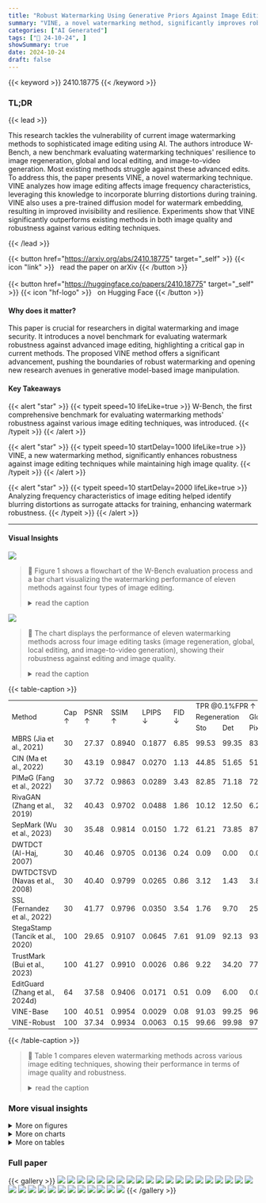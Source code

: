```yaml
---
title: "Robust Watermarking Using Generative Priors Against Image Editing: From Benchmarking to Advances"
summary: "VINE, a novel watermarking method, significantly improves robustness against advanced image editing using generative priors, outperforming existing methods in both image quality and robustness, as val..."
categories: ["AI Generated"]
tags: ["🔖 24-10-24", ]
showSummary: true
date: 2024-10-24
draft: false
---
```


{{< keyword >}} 2410.18775 {{< /keyword >}}

### TL;DR


{{< lead >}}

This research tackles the vulnerability of current image watermarking methods to sophisticated image editing using AI.  The authors introduce W-Bench, a new benchmark evaluating watermarking techniques' resilience to image regeneration, global and local editing, and image-to-video generation.  Most existing methods struggle against these advanced edits.  To address this, the paper presents VINE, a novel watermarking technique. VINE analyzes how image editing affects image frequency characteristics, leveraging this knowledge to incorporate blurring distortions during training. VINE also uses a pre-trained diffusion model for watermark embedding, resulting in improved invisibility and resilience. Experiments show that VINE significantly outperforms existing methods in both image quality and robustness against various editing techniques.

{{< /lead >}}


{{< button href="https://arxiv.org/abs/2410.18775" target="_self" >}}
{{< icon "link" >}} &nbsp; read the paper on arXiv
{{< /button >}}
<br><br>
{{< button href="https://huggingface.co/papers/2410.18775" target="_self" >}}
{{< icon "hf-logo" >}} &nbsp; on Hugging Face
{{< /button >}}

#### Why does it matter?
This paper is crucial for researchers in digital watermarking and image security. It introduces a novel benchmark for evaluating watermark robustness against advanced image editing, highlighting a critical gap in current methods. The proposed VINE method offers a significant advancement, pushing the boundaries of robust watermarking and opening new research avenues in generative model-based image manipulation.
#### Key Takeaways

{{< alert "star" >}}
{{< typeit speed=10 lifeLike=true >}} W-Bench, the first comprehensive benchmark for evaluating watermarking methods' robustness against various image editing techniques, was introduced. {{< /typeit >}}
{{< /alert >}}

{{< alert "star" >}}
{{< typeit speed=10 startDelay=1000 lifeLike=true >}} VINE, a new watermarking method, significantly enhances robustness against image editing techniques while maintaining high image quality. {{< /typeit >}}
{{< /alert >}}

{{< alert "star" >}}
{{< typeit speed=10 startDelay=2000 lifeLike=true >}} Analyzing frequency characteristics of image editing helped identify blurring distortions as surrogate attacks for training, enhancing watermark robustness. {{< /typeit >}}
{{< /alert >}}

------
#### Visual Insights



![](https://ai-paper-reviewer.com/2410.18775/figures_2_0.png)

> 🔼 Figure 1 shows a flowchart of the W-Bench evaluation process and a bar chart visualizing the watermarking performance of eleven methods against four types of image editing.
> <details>
> <summary>read the caption</summary>
> Figure 1: (a) Flowchart of the W-Bench evaluation process. (b) Watermarking performance. Each method is illustrated with a diamond and four bars. The area of the diamond represents the method’s encoding capacity. The y-coordinate of the diamond’s center indicates normalized image quality, calculated by averaging the normalized PSNR, SSIM, LPIPS, and FID between watermarked and input images. The x-coordinate represents robustness, measured by the True Positive Rate at a 0.1% False Positive Rate (TPR@0.1%FPR) averaged across four types of image editing methods, encompassing a total of seven distinct models and algorithms. The four bars are oriented to signify different editing tasks: image regeneration (left), global editing (top), local editing (right), and image-to-video generation (bottom). The length of each bar reflects the method’s normalized TPR@0.1%FPR after each type of image editing-the longer the bar, the better the performance.
> </details>





![](https://ai-paper-reviewer.com/2410.18775/charts_2_0.png)

> 🔼 The chart displays the performance of eleven watermarking methods across four image editing tasks (image regeneration, global, local editing, and image-to-video generation), showing their robustness against editing and image quality.
> <details>
> <summary>read the caption</summary>
> Figure 1: (a) Flowchart of the W-Bench evaluation process. (b) Watermarking performance. Each method is illustrated with a diamond and four bars. The area of the diamond represents the method's encoding capacity. The y-coordinate of the diamond's center indicates normalized image quality, calculated by averaging the normalized PSNR, SSIM, LPIPS, and FID between watermarked and input images. The x-coordinate represents robustness, measured by the True Positive Rate at a 0.1% False Positive Rate (TPR@0.1%FPR) averaged across four types of image editing methods, encompassing a total of seven distinct models and algorithms. The four bars are oriented to signify different editing tasks: image regeneration (left), global editing (top), local editing (right), and image-to-video generation (bottom). The length of each bar reflects the method's normalized TPR@0.1%FPR after each type of image editing-the longer the bar, the better the performance.
> </details>





{{< table-caption >}}
<br><table id='2' style='font-size:14px'><tr><td rowspan="3">Method</td><td rowspan="3">Cap ↑</td><td rowspan="3">PSNR ↑</td><td rowspan="3">SSIM ↑</td><td rowspan="3">LPIPS ↓</td><td rowspan="3">FID ↓</td><td colspan="8">TPR @0.1%FPR ↑ (%) (averaged over all difficulty levels)</td></tr><tr><td colspan="2">Regeneration</td><td colspan="3">Global Editing</td><td colspan="2">Local Editing</td><td>I2V</td></tr><tr><td>Sto</td><td>Det</td><td>Pix2Pix</td><td>Ultra</td><td>Magic</td><td>Ultra</td><td>CtrlN</td><td>SVD</td></tr><tr><td>MBRS (Jia et al., 2021)</td><td>30</td><td>27.37</td><td>0.8940</td><td>0.1877</td><td>6.85</td><td>99.53</td><td>99.35</td><td>83.50</td><td>7.50</td><td>88.54</td><td>99.60</td><td>89.16</td><td>13.55</td></tr><tr><td>CIN (Ma et al., 2022)</td><td>30</td><td>43.19</td><td>0.9847</td><td>0.0270</td><td>1.13</td><td>44.85</td><td>51.65</td><td>51.40</td><td>17.00</td><td>68.38</td><td>51.28</td><td>66.04</td><td>2.93</td></tr><tr><td>PIM⌀G (Fang et al., 2022)</td><td>30</td><td>37.72</td><td>0.9863</td><td>0.0289</td><td>3.43</td><td>82.85</td><td>71.18</td><td>72.78</td><td>40.14</td><td>81.88</td><td>74.30</td><td>64.22</td><td>14.33</td></tr><tr><td>RivaGAN (Zhang et al., 2019)</td><td>32</td><td>40.43</td><td>0.9702</td><td>0.0488</td><td>1.86</td><td>10.12</td><td>12.50</td><td>6.22</td><td>4.14</td><td>33.96</td><td>34.28</td><td>56.92</td><td>3.15</td></tr><tr><td>SepMark (Wu et al., 2023)</td><td>30</td><td>35.48</td><td>0.9814</td><td>0.0150</td><td>1.72</td><td>61.21</td><td>73.85</td><td>87.74</td><td>51.84</td><td>82.58</td><td>92.94</td><td>97.14</td><td>8.81</td></tr><tr><td>DWTDCT (Al-Haj, 2007)</td><td>30</td><td>40.46</td><td>0.9705</td><td>0.0136</td><td>0.24</td><td>0.09</td><td>0.00</td><td>0.04</td><td>0.06</td><td>0.04</td><td>0.32</td><td>0.56</td><td>0.01</td></tr><tr><td>DWTDCTSVD (Navas et al., 2008)</td><td>30</td><td>40.40</td><td>0.9799</td><td>0.0265</td><td>0.86</td><td>3.12</td><td>1.43</td><td>3.82</td><td>4.02</td><td>30.84</td><td>24.56</td><td>50.04</td><td>0.76</td></tr><tr><td>SSL (Fernandez et al., 2022)</td><td>30</td><td>41.77</td><td>0.9796</td><td>0.0350</td><td>3.54</td><td>1.76</td><td>9.70</td><td>25.06</td><td>10.58</td><td>50.10</td><td>25.28</td><td>31.46</td><td>3.65</td></tr><tr><td>StegaStamp (Tancik et al., 2020)</td><td>100</td><td>29.65</td><td>0.9107</td><td>0.0645</td><td>7.61</td><td>91.09</td><td>92.13</td><td>93.72</td><td>51.24</td><td>91.18</td><td>98.84</td><td>99.06</td><td>30.85</td></tr><tr><td>TrustMark (Bui et al., 2023)</td><td>100</td><td>41.27</td><td>0.9910</td><td>0.0026</td><td>0.86</td><td>9.22</td><td>34.20</td><td>77.72</td><td>43.48</td><td>85.90</td><td>76.62</td><td>59.78</td><td>39.60</td></tr><tr><td>EditGuard (Zhang et al., 2024d)</td><td>64</td><td>37.58</td><td>0.9406</td><td>0.0171</td><td>0.51</td><td>0.09</td><td>6.00</td><td>0.06</td><td>1.16</td><td>0.24</td><td>0.18</td><td>2.66</td><td>0.18</td></tr><tr><td>VINE-Base</td><td>100</td><td>40.51</td><td>0.9954</td><td>0.0029</td><td>0.08</td><td>91.03</td><td>99.25</td><td>96.30</td><td>80.90</td><td>89.29</td><td>99.60</td><td>89.68</td><td>25.44</td></tr><tr><td>VINE-Robust</td><td>100</td><td>37.34</td><td>0.9934</td><td>0.0063</td><td>0.15</td><td>99.66</td><td>99.98</td><td>97.46</td><td>86.86</td><td>94.58</td><td>99.96</td><td>93.04</td><td>36.33</td></tr></table>{{< /table-caption >}}

> 🔼 Table 1 compares eleven watermarking methods across various image editing techniques, showing their performance in terms of image quality and robustness.
> <details>
> <summary>read the caption</summary>
> Table 1: Comparison of watermarking performance in terms of watermarked image quality and detection accuracy across various image editing methods. Quality metrics are averaged over 10,000 images, and the TPR@0.1%FPR for each specific editing method is averaged over 5,000 images. The best value in each column is highlighted in bold, and the second best value is underlined. Abbreviations: Cap = Encoding Capacity; Sto = Stochastic Regeneration; Det = Deterministic Regeneration; Pix2Pix = Instruct-Pix2Pix; Ultra = UltraEdit; Magic = MagicBrush; CtrlN = ControlNet-Inpainting; SVD = Stable Video Diffusion.
> </details>



### More visual insights

<details>
<summary>More on figures
</summary>


![](https://ai-paper-reviewer.com/2410.18775/figures_4_0.png)

> 🔼 The figure illustrates how image editing affects an image's frequency spectrum, showing that image editing predominantly removes watermarking patterns in high-frequency bands.
> <details>
> <summary>read the caption</summary>
> Figure 2: Process for analyzing the impact of image editing on an image's frequency spectrum. In this example, the editing model Instruct-Pix2Pix, denoted as ∈(·), is employed. The function F(·) represents the Fourier transform, and we visualize its magnitude on a logarithmic scale.
> </details>



![](https://ai-paper-reviewer.com/2410.18775/figures_6_0.png)

> 🔼 The figure illustrates the architecture of the proposed VINE watermarking method, detailing its encoder, decoder, and training process.
> <details>
> <summary>read the caption</summary>
> Figure 4: The overall framework of our method, VINE. We utilize the pretrained one-step text-to-image model SDXL-Turbo as the watermark encoder. A condition adaptor is incorporated to fuse the watermark with the image before passing the information to the VAE encoder. Zero-convolution layers (Zhang et al., 2023) and skip connections are added for better perceptual similarity. For decoding the watermark, we employ ConvNeXt-B (Liu et al., 2022b) as the decoder, with an additional fully connected layer to output a 100-bit watermark. Throughout the entire training process, the SDXL-Turbo text prompt is set to null prompt. Figure 9 shows the condition adaptor architecture.
> </details>



![](https://ai-paper-reviewer.com/2410.18775/figures_9_0.png)

> 🔼 The figure shows a flowchart of the W-Bench evaluation process and a comparison of the watermarking performance of eleven methods against four types of image editing.
> <details>
> <summary>read the caption</summary>
> Figure 1: (a) Flowchart of the W-Bench evaluation process. (b) Watermarking performance. Each method is illustrated with a diamond and four bars. The area of the diamond represents the method's encoding capacity. The y-coordinate of the diamond's center indicates normalized image quality, calculated by averaging the normalized PSNR, SSIM, LPIPS, and FID between watermarked and input images. The x-coordinate represents robustness, measured by the True Positive Rate at a 0.1% False Positive Rate (TPR@0.1%FPR) averaged across four types of image editing methods, encompassing a total of seven distinct models and algorithms. The four bars are oriented to signify different editing tasks: image regeneration (left), global editing (top), local editing (right), and image-to-video generation (bottom). The length of each bar reflects the method's normalized TPR@0.1%FPR after each type of image editing-the longer the bar, the better the performance.
> </details>



![](https://ai-paper-reviewer.com/2410.18775/figures_25_0.png)

> 🔼 The figure shows a flowchart of the W-Bench evaluation process and a comparison of the watermarking performance of eleven methods against four types of image editing.
> <details>
> <summary>read the caption</summary>
> Figure 1: (a) Flowchart of the W-Bench evaluation process. (b) Watermarking performance. Each method is illustrated with a diamond and four bars. The area of the diamond represents the method's encoding capacity. The y-coordinate of the diamond's center indicates normalized image quality, calculated by averaging the normalized PSNR, SSIM, LPIPS, and FID between watermarked and input images. The x-coordinate represents robustness, measured by the True Positive Rate at a 0.1% False Positive Rate (TPR@0.1%FPR) averaged across four types of image editing methods, encompassing a total of seven distinct models and algorithms. The four bars are oriented to signify different editing tasks: image regeneration (left), global editing (top), local editing (right), and image-to-video generation (bottom). The length of each bar reflects the method's normalized TPR@0.1%FPR after each type of image editing-the longer the bar, the better the performance.
> </details>



![](https://ai-paper-reviewer.com/2410.18775/figures_27_0.png)

> 🔼 Figure 1 presents a flowchart of the W-Bench evaluation process and a comparison of the watermarking performance of eleven methods across four image editing tasks.
> <details>
> <summary>read the caption</summary>
> Figure 1: (a) Flowchart of the W-Bench evaluation process. (b) Watermarking performance. Each method is illustrated with a diamond and four bars. The area of the diamond represents the method’s encoding capacity. The y-coordinate of the diamond’s center indicates normalized image quality, calculated by averaging the normalized PSNR, SSIM, LPIPS, and FID between watermarked and input images. The x-coordinate represents robustness, measured by the True Positive Rate at a 0.1% False Positive Rate (TPR@0.1%FPR) averaged across four types of image editing methods, encompassing a total of seven distinct models and algorithms. The four bars are oriented to signify different editing tasks: image regeneration (left), global editing (top), local editing (right), and image-to-video generation (bottom). The length of each bar reflects the method’s normalized TPR@0.1%FPR after each type of image editing—the longer the bar, the better the performance.
> </details>



![](https://ai-paper-reviewer.com/2410.18775/figures_28_0.png)

> 🔼 Figure 1 shows a flowchart of the W-Bench evaluation process and a comparison of the watermarking performance of eleven methods against four types of image editing.
> <details>
> <summary>read the caption</summary>
> Figure 1: (a) Flowchart of the W-Bench evaluation process. (b) Watermarking performance. Each method is illustrated with a diamond and four bars. The area of the diamond represents the method's encoding capacity. The y-coordinate of the diamond's center indicates normalized image quality, calculated by averaging the normalized PSNR, SSIM, LPIPS, and FID between watermarked and input images. The x-coordinate represents robustness, measured by the True Positive Rate at a 0.1% False Positive Rate (TPR@0.1%FPR) averaged across four types of image editing methods, encompassing a total of seven distinct models and algorithms. The four bars are oriented to signify different editing tasks: image regeneration (left), global editing (top), local editing (right), and image-to-video generation (bottom). The length of each bar reflects the method's normalized TPR@0.1%FPR after each type of image editing-the longer the bar, the better the performance.
> </details>



![](https://ai-paper-reviewer.com/2410.18775/figures_29_0.png)

> 🔼 Figure 1 shows a flowchart of the W-Bench evaluation process and a comparison of the watermarking performance of eleven methods across four image editing tasks.
> <details>
> <summary>read the caption</summary>
> Figure 1: (a) Flowchart of the W-Bench evaluation process. (b) Watermarking performance. Each method is illustrated with a diamond and four bars. The area of the diamond represents the method's encoding capacity. The y-coordinate of the diamond's center indicates normalized image quality, calculated by averaging the normalized PSNR, SSIM, LPIPS, and FID between watermarked and input images. The x-coordinate represents robustness, measured by the True Positive Rate at a 0.1% False Positive Rate (TPR@0.1%FPR) averaged across four types of image editing methods, encompassing a total of seven distinct models and algorithms. The four bars are oriented to signify different editing tasks: image regeneration (left), global editing (top), local editing (right), and image-to-video generation (bottom). The length of each bar reflects the method's normalized TPR@0.1%FPR after each type of image editing—the longer the bar, the better the performance.
> </details>



![](https://ai-paper-reviewer.com/2410.18775/figures_32_0.png)

> 🔼 The figure shows a flowchart of the W-Bench evaluation process and a comparison of the watermarking performance of eleven methods against four types of image editing.
> <details>
> <summary>read the caption</summary>
> Figure 1: (a) Flowchart of the W-Bench evaluation process. (b) Watermarking performance. Each method is illustrated with a diamond and four bars. The area of the diamond represents the method's encoding capacity. The y-coordinate of the diamond's center indicates normalized image quality, calculated by averaging the normalized PSNR, SSIM, LPIPS, and FID between watermarked and input images. The x-coordinate represents robustness, measured by the True Positive Rate at a 0.1% False Positive Rate (TPR@0.1%FPR) averaged across four types of image editing methods, encompassing a total of seven distinct models and algorithms. The four bars are oriented to signify different editing tasks: image regeneration (left), global editing (top), local editing (right), and image-to-video generation (bottom). The length of each bar reflects the method's normalized TPR@0.1%FPR after each type of image editing-the longer the bar, the better the performance.
> </details>



</details>



<details>
<summary>More on charts
</summary>


![](https://ai-paper-reviewer.com/2410.18775/charts_5_0.png)

> 🔼 The chart illustrates how various image editing techniques and distortions affect the frequency spectra of images, showing that image editing primarily removes high-frequency patterns, while low-frequency patterns remain largely unaffected.
> <details>
> <summary>read the caption</summary>
> Figure 3: Impact of various image editing techniques and distortions on the frequency spectra of images. Results are averaged over 1,000 images. Image editing methods tend to remove frequency patterns in the mid- and high-frequency bands, while low-frequency patterns remain largely unaffected. This trend is also observed with blurring distortions such as pixelation and defocus blur. In contrast, commonly used distortions like JPEG compression and saturation do not exhibit similar behavior in the frequency domain. The analysis of SVD is not included, as it removes all patterns, rendering them invisible to the human eye.
> </details>


![](https://ai-paper-reviewer.com/2410.18775/charts_20_0.png)

> 🔼 The chart displays a comparison of eleven watermarking methods' performance across four image editing tasks (image regeneration, global editing, local editing, and image-to-video generation), showing their robustness and image quality.
> <details>
> <summary>read the caption</summary>
> Figure 1: (a) Flowchart of the W-Bench evaluation process. (b) Watermarking performance. Each method is illustrated with a diamond and four bars. The area of the diamond represents the method's encoding capacity. The y-coordinate of the diamond's center indicates normalized image quality, calculated by averaging the normalized PSNR, SSIM, LPIPS, and FID between watermarked and input images. The x-coordinate represents robustness, measured by the True Positive Rate at a 0.1% False Positive Rate (TPR@0.1%FPR) averaged across four types of image editing methods, encompassing a total of seven distinct models and algorithms. The four bars are oriented to signify different editing tasks: image regeneration (left), global editing (top), local editing (right), and image-to-video generation (bottom). The length of each bar reflects the method's normalized TPR@0.1%FPR after each type of image editing-the longer the bar, the better the performance.
> </details>


![](https://ai-paper-reviewer.com/2410.18775/charts_22_0.png)

> 🔼 The chart displays the performance of eleven watermarking methods against five different image distortions at a resolution of 512x512 pixels, showing their robustness and quality.
> <details>
> <summary>read the caption</summary>
> Figure 7: Performance of watermarking methods at a resolution of 512x512 pixels under (a) Gaussian blurring, (b) brightness adjustments, (c) contrast modifications, (d) Gaussian noise, and (e) JPEG compression.
> </details>


![](https://ai-paper-reviewer.com/2410.18775/charts_22_1.png)

> 🔼 The chart displays the performance of eleven watermarking methods against five different image distortions at a resolution of 512x512 pixels, measuring their robustness using TPR@1%FPR, TPR@0.1%FPR, bit accuracy, and AUROC.
> <details>
> <summary>read the caption</summary>
> Figure 7: Performance of watermarking methods at a resolution of 512x512 pixels under (a) Gaussian blurring, (b) brightness adjustments, (c) contrast modifications, (d) Gaussian noise, and (e) JPEG compression.
> </details>


![](https://ai-paper-reviewer.com/2410.18775/charts_22_2.png)

> 🔼 The chart displays the performance of eleven watermarking methods across various difficulty levels for stochastic image regeneration, global image editing, and local image editing, showing true positive rate at 0.1% false positive rate.
> <details>
> <summary>read the caption</summary>
> Figure 5: The performance of watermarking methods under (a) Stochastic regeneration, (b) Global editing, and (c) Local editing. Additional results are available in Figure 16.
> </details>


![](https://ai-paper-reviewer.com/2410.18775/charts_22_3.png)

> 🔼 The chart displays the performance of eleven watermarking methods against three types of image editing: stochastic regeneration, global editing, and local editing, showing their TPR@0.1%FPR, TPR@1%FPR, bit accuracy, and AUROC across various difficulty levels.
> <details>
> <summary>read the caption</summary>
> Figure 5: The performance of watermarking methods under (a) Stochastic regeneration, (b) Global editing, and (c) Local editing. Additional results are available in Figure 16.
> </details>


![](https://ai-paper-reviewer.com/2410.18775/charts_22_4.png)

> 🔼 The chart displays the performance of eleven watermarking methods against five different image distortions at a resolution of 512x512 pixels, showing TPR@0.1%FPR, TPR@1%FPR, bit accuracy, and AUROC for each method and distortion type.
> <details>
> <summary>read the caption</summary>
> Figure 7: Performance of watermarking methods at a resolution of 512x512 pixels under (a) Gaussian blurring, (b) brightness adjustments, (c) contrast modifications, (d) Gaussian noise, and (e) JPEG compression.
> </details>


![](https://ai-paper-reviewer.com/2410.18775/charts_22_5.png)

> 🔼 The chart visualizes the performance of eleven watermarking methods across various difficulty levels for three image editing tasks: stochastic regeneration, global editing, and local editing.
> <details>
> <summary>read the caption</summary>
> Figure 5: The performance of watermarking methods under (a) Stochastic regeneration, (b) Global editing, and (c) Local editing. Additional results are available in Figure 16.
> </details>


![](https://ai-paper-reviewer.com/2410.18775/charts_22_6.png)

> 🔼 The chart displays the performance of eleven watermarking methods across various image editing techniques (Stochastic regeneration, Global editing, and Local editing) measured by TPR@0.1%FPR, TPR@1%FPR, Bit Accuracy, and AUROC.
> <details>
> <summary>read the caption</summary>
> Figure 5: The performance of watermarking methods under (a) Stochastic regeneration, (b) Global editing, and (c) Local editing. Additional results are available in Figure 16.
> </details>


![](https://ai-paper-reviewer.com/2410.18775/charts_22_7.png)

> 🔼 The chart illustrates the watermarking performance across various difficulty levels for different image editing methods.
> <details>
> <summary>read the caption</summary>
> Figure 5: The performance of watermarking methods under (a) Stochastic regeneration, (b) Global editing, and (c) Local editing. Additional results are available in Figure 16.
> </details>


![](https://ai-paper-reviewer.com/2410.18775/charts_22_8.png)

> 🔼 The chart displays the performance of eleven watermarking methods against five types of image distortions at a resolution of 512x512 pixels, showing robustness and accuracy metrics for each method and distortion type.
> <details>
> <summary>read the caption</summary>
> Figure 7: Performance of watermarking methods at a resolution of 512x512 pixels under (a) Gaussian blurring, (b) brightness adjustments, (c) contrast modifications, (d) Gaussian noise, and (e) JPEG compression.
> </details>


![](https://ai-paper-reviewer.com/2410.18775/charts_22_9.png)

> 🔼 The chart displays the performance of eleven watermarking methods across various difficulty levels for stochastic image regeneration, global image editing, and local image editing, showing TPR@0.1%FPR, TPR@1%FPR, bit accuracy, and AUROC.
> <details>
> <summary>read the caption</summary>
> Figure 5: The performance of watermarking methods under (a) Stochastic regeneration, (b) Global editing, and (c) Local editing. Additional results are available in Figure 16.
> </details>


![](https://ai-paper-reviewer.com/2410.18775/charts_22_10.png)

> 🔼 The chart displays the impact of various image editing methods and distortions on the frequency spectra of images, showing that image editing predominantly removes high-frequency patterns, while low-frequency patterns are less affected.
> <details>
> <summary>read the caption</summary>
> Figure 3: Impact of various image editing techniques and distortions on the frequency spectra of images. Results are averaged over 1,000 images. Image editing methods tend to remove frequency patterns in the mid- and high-frequency bands, while low-frequency patterns remain largely unaffected. This trend is also observed with blurring distortions such as pixelation and defocus blur. In contrast, commonly used distortions like JPEG compression and saturation do not exhibit similar behavior in the frequency domain. The analysis of SVD is not included, as it removes all patterns, rendering them invisible to the human eye.
> </details>


![](https://ai-paper-reviewer.com/2410.18775/charts_22_11.png)

> 🔼 Figure 1(b) shows the watermarking performance of eleven methods against four types of image editing: image regeneration, global editing, local editing, and image-to-video generation, measured by TPR@0.1%FPR, image quality, and encoding capacity.
> <details>
> <summary>read the caption</summary>
> Figure 1: (a) Flowchart of the W-Bench evaluation process. (b) Watermarking performance. Each method is illustrated with a diamond and four bars. The area of the diamond represents the method's encoding capacity. The y-coordinate of the diamond's center indicates normalized image quality, calculated by averaging the normalized PSNR, SSIM, LPIPS, and FID between watermarked and input images. The x-coordinate represents robustness, measured by the True Positive Rate at a 0.1% False Positive Rate (TPR@0.1%FPR) averaged across four types of image editing methods, encompassing a total of seven distinct models and algorithms. The four bars are oriented to signify different editing tasks: image regeneration (left), global editing (top), local editing (right), and image-to-video generation (bottom). The length of each bar reflects the method's normalized TPR@0.1%FPR after each type of image editing-the longer the bar, the better the performance.
> </details>


![](https://ai-paper-reviewer.com/2410.18775/charts_22_12.png)

> 🔼 The chart displays the performance of eleven watermarking methods against five different types of image distortions at a resolution of 512x512 pixels, measured by TPR@0.1%FPR, TPR@1%FPR, bit accuracy, and AUROC.
> <details>
> <summary>read the caption</summary>
> Figure 7: Performance of watermarking methods at a resolution of 512x512 pixels under (a) Gaussian blurring, (b) brightness adjustments, (c) contrast modifications, (d) Gaussian noise, and (e) JPEG compression.
> </details>


![](https://ai-paper-reviewer.com/2410.18775/charts_22_13.png)

> 🔼 The chart displays the performance of eleven watermarking methods against five different image distortions at a resolution of 512x512 pixels, measuring TPR@0.1%FPR, TPR@1%FPR, bit accuracy, and AUROC.
> <details>
> <summary>read the caption</summary>
> Figure 7: Performance of watermarking methods at a resolution of 512x512 pixels under (a) Gaussian blurring, (b) brightness adjustments, (c) contrast modifications, (d) Gaussian noise, and (e) JPEG compression.
> </details>


![](https://ai-paper-reviewer.com/2410.18775/charts_22_14.png)

> 🔼 The chart displays the performance of various watermarking methods against different image distortions at a resolution of 512x512 pixels.
> <details>
> <summary>read the caption</summary>
> Figure 7: Performance of watermarking methods at a resolution of 512x512 pixels under (a) Gaussian blurring, (b) brightness adjustments, (c) contrast modifications, (d) Gaussian noise, and (e) JPEG compression.
> </details>


![](https://ai-paper-reviewer.com/2410.18775/charts_22_15.png)

> 🔼 The chart displays the performance of eleven watermarking methods against three types of image editing techniques (Stochastic regeneration, Global editing, Local editing) across various difficulty levels, showing TPR@0.1%FPR, TPR@1%FPR, bit accuracy, and AUROC.
> <details>
> <summary>read the caption</summary>
> Figure 5: The performance of watermarking methods under (a) Stochastic regeneration, (b) Global editing, and (c) Local editing. Additional results are available in Figure 16.
> </details>


![](https://ai-paper-reviewer.com/2410.18775/charts_22_16.png)

> 🔼 The chart displays the performance of eleven watermarking methods across various difficulty levels for stochastic image regeneration, global image editing, and local image editing, showing TPR@0.1%FPR, TPR@1%FPR, bit accuracy, and AUROC.
> <details>
> <summary>read the caption</summary>
> Figure 5: The performance of watermarking methods under (a) Stochastic regeneration, (b) Global editing, and (c) Local editing. Additional results are available in Figure 16.
> </details>


![](https://ai-paper-reviewer.com/2410.18775/charts_22_17.png)

> 🔼 The chart displays the performance of eleven watermarking methods against three types of image editing: stochastic regeneration, global editing, and local editing, showing TPR@0.1%FPR, TPR@1%FPR, bit accuracy, and AUROC.
> <details>
> <summary>read the caption</summary>
> Figure 5: The performance of watermarking methods under (a) Stochastic regeneration, (b) Global editing, and (c) Local editing. Additional results are available in Figure 16.
> </details>


![](https://ai-paper-reviewer.com/2410.18775/charts_22_18.png)

> 🔼 The chart displays the performance of eleven watermarking methods across various image distortions, showing their robustness and image quality.
> <details>
> <summary>read the caption</summary>
> Figure 7: Performance of watermarking methods at a resolution of 512x512 pixels under (a) Gaussian blurring, (b) brightness adjustments, (c) contrast modifications, (d) Gaussian noise, and (e) JPEG compression.
> </details>


![](https://ai-paper-reviewer.com/2410.18775/charts_23_0.png)

> 🔼 The chart displays a comparison of eleven watermarking methods' performance across four image editing tasks (image regeneration, global editing, local editing, and image-to-video generation), showing their robustness and image quality.
> <details>
> <summary>read the caption</summary>
> Figure 1: (a) Flowchart of the W-Bench evaluation process. (b) Watermarking performance. Each method is illustrated with a diamond and four bars. The area of the diamond represents the method's encoding capacity. The y-coordinate of the diamond's center indicates normalized image quality, calculated by averaging the normalized PSNR, SSIM, LPIPS, and FID between watermarked and input images. The x-coordinate represents robustness, measured by the True Positive Rate at a 0.1% False Positive Rate (TPR@0.1%FPR) averaged across four types of image editing methods, encompassing a total of seven distinct models and algorithms. The four bars are oriented to signify different editing tasks: image regeneration (left), global editing (top), local editing (right), and image-to-video generation (bottom). The length of each bar reflects the method's normalized TPR@0.1%FPR after each type of image editing-the longer the bar, the better the performance.
> </details>


![](https://ai-paper-reviewer.com/2410.18775/charts_24_0.png)

> 🔼 The chart presents a comprehensive evaluation of eleven watermarking methods across four types of image editing, showing their robustness, encoding capacity, and image quality.
> <details>
> <summary>read the caption</summary>
> Figure 1: (a) Flowchart of the W-Bench evaluation process. (b) Watermarking performance. Each method is illustrated with a diamond and four bars. The area of the diamond represents the method's encoding capacity. The y-coordinate of the diamond's center indicates normalized image quality, calculated by averaging the normalized PSNR, SSIM, LPIPS, and FID between watermarked and input images. The x-coordinate represents robustness, measured by the True Positive Rate at a 0.1% False Positive Rate (TPR@0.1%FPR) averaged across four types of image editing methods, encompassing a total of seven distinct models and algorithms. The four bars are oriented to signify different editing tasks: image regeneration (left), global editing (top), local editing (right), and image-to-video generation (bottom). The length of each bar reflects the method's normalized TPR@0.1%FPR after each type of image editing-the longer the bar, the better the performance.
> </details>


![](https://ai-paper-reviewer.com/2410.18775/charts_25_0.png)

> 🔼 The chart displays a comprehensive evaluation of eleven watermarking methods' robustness against four types of image editing techniques (image regeneration, global editing, local editing, and image-to-video generation).
> <details>
> <summary>read the caption</summary>
> Figure 1: (a) Flowchart of the W-Bench evaluation process. (b) Watermarking performance. Each method is illustrated with a diamond and four bars. The area of the diamond represents the method's encoding capacity. The y-coordinate of the diamond's center indicates normalized image quality, calculated by averaging the normalized PSNR, SSIM, LPIPS, and FID between watermarked and input images. The x-coordinate represents robustness, measured by the True Positive Rate at a 0.1% False Positive Rate (TPR@0.1%FPR) averaged across four types of image editing methods, encompassing a total of seven distinct models and algorithms. The four bars are oriented to signify different editing tasks: image regeneration (left), global editing (top), local editing (right), and image-to-video generation (bottom). The length of each bar reflects the method's normalized TPR@0.1%FPR after each type of image editing-the longer the bar, the better the performance.
> </details>


</details>



<details>
<summary>More on tables
</summary>


{{< table-caption >}}
<br><table id='2' style='font-size:14px'><tr><td rowspan="2">Config</td><td rowspan="2">Blurring Distortions</td><td colspan="5">Watermark Encoder</td><td rowspan="2">PSNR ↑</td><td rowspan="2">SSIM ↑</td><td rowspan="2">LPIPS ↓</td><td rowspan="2">FID ↓</td><td colspan="4">TPR@0.1%FPR ↑ (%)</td></tr><tr><td>Backbone</td><td>Condition</td><td>Skip</td><td>Pretrained</td><td>Finetune</td><td>Sto</td><td>Det</td><td>Pix2Pix</td><td>Ultra</td></tr><tr><td>Config A</td><td></td><td rowspan="3">Simple UNet</td><td rowspan="3">N.A.</td><td rowspan="3">N.A.</td><td rowspan="3">N.A.</td><td>x</td><td>38.21</td><td>0.9828</td><td>0.0148</td><td>1.69</td><td>54.61</td><td>66.86</td><td>64.24</td><td>32.62</td></tr><tr><td>Config B</td><td></td><td></td><td>35.85</td><td>0.9766</td><td>0.0257</td><td>2.12</td><td>86.85</td><td>92.28</td><td>80.98</td><td>62.14</td></tr><tr><td>Config C</td><td></td><td></td><td>31.24</td><td>0.9501</td><td>0.0458</td><td>4.67</td><td>98.59</td><td>99.29</td><td>96.01</td><td>84.60</td></tr><tr><td>Config D</td><td></td><td rowspan="5"></td><td>ControlNet</td><td></td><td></td><td></td><td>32.68</td><td>0.9640</td><td>0.0298</td><td>2.87</td><td>90.82</td><td>94.89</td><td>91.86</td><td>70.69</td></tr><tr><td>Config E</td><td>SDXL-Turbo</td><td>Cond. Adaptor</td><td></td><td></td><td>36.76</td><td></td><td>0.9856</td><td>0.0102</td><td>0.53</td><td>90.86</td><td>94.78</td><td>92.88</td><td>70.68</td></tr><tr><td>Config F (VINE-B)</td><td></td><td>Cond. Adaptor</td><td></td><td></td><td></td><td>40.51</td><td>0.9954</td><td>0.0029</td><td>0.08</td><td>91.03</td><td>99.25</td><td>96.30</td><td>80.90</td></tr><tr><td>Config G (VINE-R)</td><td></td><td>Cond. Adaptor</td><td></td><td></td><td>37.34</td><td></td><td>0.9934</td><td>0.0063</td><td>0.15</td><td>99.66</td><td>99.98</td><td>97.46</td><td>86.86</td></tr><tr><td>Config H</td><td></td><td>Cond. Adaptor</td><td></td><td></td><td></td><td>35.18</td><td>0.9812</td><td>0.0137</td><td>1.03</td><td>99.67</td><td>99.92</td><td>96.13</td><td>84.66</td></tr></table>{{< /table-caption >}}
> 🔼 Table 1 compares eleven watermarking methods across various image editing methods, evaluating their performance in terms of image quality and detection accuracy.
> <details>
> <summary>read the caption</summary>
> Table 1: Comparison of watermarking performance in terms of watermarked image quality and detection accuracy across various image editing methods. Quality metrics are averaged over 10,000 images, and the TPR@0.1%FPR for each specific editing method is averaged over 5,000 images. The best value in each column is highlighted in bold, and the second best value is underlined. Abbreviations: Cap = Encoding Capacity; Sto = Stochastic Regeneration; Det = Deterministic Regeneration; Pix2Pix = Instruct-Pix2Pix; Ultra = UltraEdit; Magic = MagicBrush; CtrlN = ControlNet-Inpainting; SVD = Stable Video Diffusion.
> </details>

{{< table-caption >}}
<table id='1' style='font-size:16px'><tr><td>Algorithm 1 Resolution scaling</td></tr><tr><td>1: Input: Input image Xo, binary watermark w 2: Output: Watermarked image Xw 3: Model: Watermark Encoder E(.) trained on the resolution of u x v</td></tr><tr><td>4: h, w ← Size(x。) 5: x⌀ ← x。/127.5 - 1 // normalize to range [-1, 1] 6: X⌀ ← interpolate(xo, (u, v)) 7: r ← E(x'。) - x' // resi dual image 8: r ← interpolate(r', (h, w)) 9: Xw ← clamp(x。 + r, -1, 1) 10: Xw ← Xw X 127.5 + 127.5</td></tr></table>{{< /table-caption >}}
> 🔼 Table 1 compares eleven watermarking methods across various image editing methods, showing their encoding capacity, image quality, and robustness.
> <details>
> <summary>read the caption</summary>
> Table 1: Comparison of watermarking performance in terms of watermarked image quality and detection accuracy across various image editing methods. Quality metrics are averaged over 10,000 images, and the TPR@0.1%FPR for each specific editing method is averaged over 5,000 images. The best value in each column is highlighted in bold, and the second best value is underlined. Abbreviations: Cap = Encoding Capacity; Sto = Stochastic Regeneration; Det = Deterministic Regeneration; Pix2Pix = Instruct-Pix2Pix; Ultra = UltraEdit; Magic = MagicBrush; CtrlN = ControlNet-Inpainting; SVD = Stable Video Diffusion.
> </details>

{{< table-caption >}}
<br><table id='3' style='font-size:14px'><tr><td>Method</td><td>Resolution</td><td>Capacity ↑</td><td>PSNR ↑</td><td>SSIM ↑</td><td>LPIPS ↓</td><td>FID ↓</td><td>TPR@0.1%FPR ↑ (%)</td></tr><tr><td>MBRS (Jia et al., 2021)</td><td>128 x 128</td><td>30</td><td>25.14</td><td>0.8348</td><td>0.0821</td><td>13.51</td><td>100.0</td></tr><tr><td>CIN (Ma et al., 2022)</td><td>128 X 128</td><td>30</td><td>41.70</td><td>0.9812</td><td>0.0011</td><td>2.20</td><td>100.0</td></tr><tr><td>PIM⌀G (Fang et al., 2022)</td><td>128 X 128</td><td>30</td><td>37.54</td><td>0.9814</td><td>0.0140</td><td>2.97</td><td>100.0</td></tr><tr><td>SepMark (Wu et al., 2023)</td><td>128 X 128</td><td>30</td><td>35.50</td><td>0.9648</td><td>0.0116</td><td>2.95</td><td>100.0</td></tr><tr><td>StegaStamp (Tancik et al., 2020)</td><td>400 X 400</td><td>100</td><td>29.33</td><td>0.8992</td><td>0.1018</td><td>8.29</td><td>100.0</td></tr><tr><td>TrustMark (Bui et al., 2023)</td><td>256 x 256</td><td>100</td><td>40.94</td><td>0.9819</td><td>0.0015</td><td>1.04</td><td>100.0</td></tr><tr><td>VINE-Base</td><td>256 X 256</td><td>100</td><td>40.22</td><td>0.9961</td><td>0.0022</td><td>0.10</td><td>100.0</td></tr><tr><td>VINE-Robust</td><td>256 X 256</td><td>100</td><td>37.07</td><td>0.9942</td><td>0.0048</td><td>0.19</td><td>100.0</td></tr></table>{{< /table-caption >}}
> 🔼 Table 1 compares eleven watermarking methods across various image editing techniques based on image quality and robustness metrics.
> <details>
> <summary>read the caption</summary>
> Table 1: Comparison of watermarking performance in terms of watermarked image quality and detection accuracy across various image editing methods. Quality metrics are averaged over 10,000 images, and the TPR@0.1%FPR for each specific editing method is averaged over 5,000 images. The best value in each column is highlighted in bold, and the second best value is underlined. Abbreviations: Cap = Encoding Capacity; Sto = Stochastic Regeneration; Det = Deterministic Regeneration; Pix2Pix = Instruct-Pix2Pix; Ultra = UltraEdit; Magic = MagicBrush; CtrlN = ControlNet-Inpainting; SVD = Stable Video Diffusion.
> </details>

{{< table-caption >}}
<table id='2' style='font-size:14px'><tr><td rowspan="2">Method</td><td colspan="3">Instruct-Pix2Pix</td><td colspan="3">UltraEdit</td><td colspan="3">MagicBrush</td></tr><tr><td>CLIPdir ↑</td><td>CLIPimg ↑</td><td>CLIPout ↑</td><td>CLIPdir ↑</td><td>CLIPimg ↑</td><td>CLIP, out ↑</td><td>CLIPdir ↑</td><td>CLIPimg ↑</td><td>CLIPout ↑</td></tr><tr><td>Unwatermarked Image</td><td>0.2693</td><td>0.7283</td><td>0.2732</td><td>0.3230</td><td>0.7268</td><td>0.3008</td><td>0.3025</td><td>0.7913</td><td>0.2930</td></tr><tr><td>MBRS (Jia et al., 2021)</td><td>0.2494</td><td>0.7385</td><td>0.2733</td><td>0.2919</td><td>0.6654</td><td>0.2891</td><td>0.2857</td><td>0.7816</td><td>0.2929</td></tr><tr><td>CIN (Ma et al., 2022)</td><td>0.2625</td><td>0.7232</td><td>0.2729</td><td>0.3152</td><td>0.7111</td><td>0.3010</td><td>0.2949</td><td>0.7841</td><td>0.2928</td></tr><tr><td>PIM⌀G (Fang et al., 2022)</td><td>0.2518</td><td>0.7021</td><td>0.2746</td><td>0.3010</td><td>0.6940</td><td>0.3024</td><td>0.2815</td><td>0.7662</td><td>0.2962</td></tr><tr><td>RivaGAN (Zhang et al., 2019)</td><td>0.2647</td><td>0.7317</td><td>0.2721</td><td>0.3168</td><td>0.7133</td><td>0.3003</td><td>0.3020</td><td>0.7948</td><td>0.2930</td></tr><tr><td>SepMark (Wu et al., 2023)</td><td>0.2659</td><td>0.7292</td><td>0.2743</td><td>0.3145</td><td>0.7181</td><td>0.3002</td><td>0.2975</td><td>0.7891</td><td>0.2936</td></tr><tr><td>DWTDCT (Al-Haj, 2007)</td><td>0.2644</td><td>0.7317</td><td>0.2734</td><td>0.3189</td><td>0.7250</td><td>0.3009</td><td>0.2959</td><td>0.7942</td><td>0.2934</td></tr><tr><td>DWTDCTSVD (Navas et al., 2008)</td><td>0.2581</td><td>0.7220</td><td>0.2751</td><td>0.3115</td><td>0.7118</td><td>0.3004</td><td>0.2869</td><td>0.7793</td><td>0.2939</td></tr><tr><td>SSL (Fernandez et al., 2022)</td><td>0.2583</td><td>0.7218</td><td>0.2752</td><td>0.3093</td><td>0.7065</td><td>0.3019</td><td>0.2896</td><td>0.7780</td><td>0.2944</td></tr><tr><td>StegaStamp (Tancik et al., 2020)</td><td>0.2436</td><td>0.6826</td><td>0.2697</td><td>0.2904</td><td>0.6886</td><td>0.3007</td><td>0.2663</td><td>0.7512</td><td>0.2944</td></tr><tr><td>TrustMark (Bui et al., 2023)</td><td>0.2634</td><td>0.7181</td><td>0.2729</td><td>0.3172</td><td>0.7146</td><td>0.2994</td><td>0.2943</td><td>0.7853</td><td>0.2936</td></tr><tr><td>EditGuard (Zhang et al., 2024d)</td><td>0.2722</td><td>0.7045</td><td>0.2722</td><td>0.3155</td><td>0.7170</td><td>0.3021</td><td>0.2882</td><td>0.7708</td><td>0.2940</td></tr><tr><td>VINE-Base</td><td>0.2743</td><td>0.7260</td><td>0.2743</td><td>0.3186</td><td>0.7189</td><td>0.2996</td><td>0.2977</td><td>0.7889</td><td>0.2931</td></tr><tr><td>VINE-Robust</td><td>0.2624</td><td>0.7248</td><td>0.2715</td><td>0.3176</td><td>0.7183</td><td>0.3001</td><td>0.2981</td><td>0.7953</td><td>0.2940</td></tr></table>{{< /table-caption >}}
> 🔼 Table 1 compares eleven watermarking methods across four image editing techniques (image regeneration, global editing, local editing, and image-to-video generation), evaluating their performance in terms of image quality and robustness.
> <details>
> <summary>read the caption</summary>
> Table 1: Comparison of watermarking performance in terms of watermarked image quality and detection accuracy across various image editing methods. Quality metrics are averaged over 10,000 images, and the TPR@0.1%FPR for each specific editing method is averaged over 5,000 images. The best value in each column is highlighted in bold, and the second best value is underlined. Abbreviations: Cap = Encoding Capacity; Sto = Stochastic Regeneration; Det = Deterministic Regeneration; Pix2Pix = Instruct-Pix2Pix; Ultra = UltraEdit; Magic = MagicBrush; CtrlN = ControlNet-Inpainting; SVD = Stable Video Diffusion.
> </details>

{{< table-caption >}}
<table id='4' style='font-size:16px'><tr><td rowspan="2">Method</td><td colspan="3">ControlNet-Inpainting</td><td colspan="3">UltraEdit</td></tr><tr><td>CLIPdir ↑</td><td>CLIPimg ↑</td><td>CLIPout ↑</td><td>CLIPdir ↑</td><td>CLIPimg ↑</td><td>CLIPout ↑</td></tr><tr><td>Unwatermarked Image</td><td>0.1983</td><td>0.7076</td><td>0.2589</td><td>0.2778</td><td>0.7519</td><td>0.2917</td></tr><tr><td>MBRS (Jia et al., 2021)</td><td>0.1846</td><td>0.7058</td><td>0.2588</td><td>0.2657</td><td>0.7175</td><td>0.2913</td></tr><tr><td>CIN (Ma et al., 2022)</td><td>0.1966</td><td>0.7042</td><td>0.2613</td><td>0.2745</td><td>0.7389</td><td>0.2922</td></tr><tr><td>PIM⌀G (Fang et al., 2022)</td><td>0.1828</td><td>0.6909</td><td>0.2600</td><td>0.2578</td><td>0.7371</td><td>0.2920</td></tr><tr><td>RivaGAN (Zhang et al., 2019)</td><td>0.1975</td><td>0.7117</td><td>0.2612</td><td>0.2748</td><td>0.7469</td><td>0.2937</td></tr><tr><td>SepMark (Wu et al., 2023)</td><td>0.1932</td><td>0.7126</td><td>0.2582</td><td>0.2716</td><td>0.7588</td><td>0.2921</td></tr><tr><td>DWTDCT (Al-Haj, 2007)</td><td>0.1982</td><td>0.7197</td><td>0.2602</td><td>0.2776</td><td>0.7558</td><td>0.2924</td></tr><tr><td>DWTDCTSVD (Navas et al., 2008)</td><td>0.1922</td><td>0.6995</td><td>0.2608</td><td>0.2705</td><td>0.7469</td><td>0.2940</td></tr><tr><td>SSL (Fernandez et al., 2022)</td><td>0.1911</td><td>0.6995</td><td>0.2604</td><td>0.2677</td><td>0.7380</td><td>0.2940</td></tr><tr><td>StegaStamp (Tancik et al., 2020)</td><td>0.1752</td><td>0.6684</td><td>0.2606</td><td>0.2439</td><td>0.7246</td><td>0.2919</td></tr><tr><td>TrustMark (Bui et al., 2023)</td><td>0.1959</td><td>0.7001</td><td>0.2594</td><td>0.2728</td><td>0.7451</td><td>0.2919</td></tr><tr><td>EditGuard (Zhang et al., 2024d)</td><td>0.1921</td><td>0.6944</td><td>0.2606</td><td>0.2696</td><td>0.7392</td><td>0.2923</td></tr><tr><td>VINE-Base</td><td>0.1953</td><td>0.7023</td><td>0.2591</td><td>0.2726</td><td>0.7494</td><td>0.2906</td></tr><tr><td>VINE-Robust</td><td>0.1951</td><td>0.7030</td><td>0.2591</td><td>0.2710</td><td>0.7475</td><td>0.2909</td></tr></table>{{< /table-caption >}}
> 🔼 Table 1 compares eleven watermarking methods across four image editing techniques (image regeneration, global editing, local editing, and image-to-video generation) based on image quality and robustness metrics.
> <details>
> <summary>read the caption</summary>
> Table 1: Comparison of watermarking performance in terms of watermarked image quality and detection accuracy across various image editing methods. Quality metrics are averaged over 10,000 images, and the TPR@0.1%FPR for each specific editing method is averaged over 5,000 images. The best value in each column is highlighted in bold, and the second best value is underlined. Abbreviations: Cap = Encoding Capacity; Sto = Stochastic Regeneration; Det = Deterministic Regeneration; Pix2Pix = Instruct-Pix2Pix; Ultra = UltraEdit; Magic = MagicBrush; CtrlN = ControlNet-Inpainting; SVD = Stable Video Diffusion.
> </details>

{{< table-caption >}}
<table id='4' style='font-size:14px'><tr><td>Method</td><td>Running Time per Image (s)</td><td>GPU Memory Usage (MB)</td></tr><tr><td>MBRS (Jia et al., 2021)</td><td>0.0053</td><td>938</td></tr><tr><td>CIN (Ma et al., 2022)</td><td>0.0741</td><td>2944</td></tr><tr><td>PIMoG (Fang et al., 2022)</td><td>0.0212</td><td>878</td></tr><tr><td>RivaGAN (Zhang et al., 2019)</td><td>-</td><td>-</td></tr><tr><td>SepMark (Wu et al., 2023)</td><td>0.0109</td><td>928</td></tr><tr><td>DWTDCT (Al-Haj, 2007)</td><td>-</td><td>-</td></tr><tr><td>DWTDCTSVD (Navas et al., 2008)</td><td>-</td><td>-</td></tr><tr><td>SSL (Fernandez et al., 2022)</td><td>2.1938</td><td>1072</td></tr><tr><td>StegaStamp (Tancik et al., 2020)</td><td>0.0672</td><td>1984</td></tr><tr><td>TrustMark (Bui et al., 2023)</td><td>0.0705</td><td>648</td></tr><tr><td>EditGuard (Zhang et al., 2024d)</td><td>0.2423</td><td>1638</td></tr><tr><td>VINE</td><td>0.0795</td><td>4982</td></tr></table>{{< /table-caption >}}
> 🔼 Table 1 compares eleven watermarking methods across various image editing methods, showing their encoding capacity, image quality (PSNR, SSIM, LPIPS, FID), and robustness (TPR@0.1%FPR) against image regeneration, global editing, local editing, and image-to-video generation.
> <details>
> <summary>read the caption</summary>
> Table 1: Comparison of watermarking performance in terms of watermarked image quality and detection accuracy across various image editing methods. Quality metrics are averaged over 10,000 images, and the TPR@0.1%FPR for each specific editing method is averaged over 5,000 images. The best value in each column is highlighted in bold, and the second best value is underlined. Abbreviations: Cap = Encoding Capacity; Sto = Stochastic Regeneration; Det = Deterministic Regeneration; Pix2Pix = Instruct-Pix2Pix; Ultra = UltraEdit; Magic = MagicBrush; CtrlN = ControlNet-Inpainting; SVD = Stable Video Diffusion.
> </details>

</details>


### Full paper

{{< gallery >}}
<img src="https://ai-paper-reviewer.com/2410.18775/1.png" class="grid-w50 md:grid-w33 xl:grid-w25" />
<img src="https://ai-paper-reviewer.com/2410.18775/2.png" class="grid-w50 md:grid-w33 xl:grid-w25" />
<img src="https://ai-paper-reviewer.com/2410.18775/3.png" class="grid-w50 md:grid-w33 xl:grid-w25" />
<img src="https://ai-paper-reviewer.com/2410.18775/4.png" class="grid-w50 md:grid-w33 xl:grid-w25" />
<img src="https://ai-paper-reviewer.com/2410.18775/5.png" class="grid-w50 md:grid-w33 xl:grid-w25" />
<img src="https://ai-paper-reviewer.com/2410.18775/6.png" class="grid-w50 md:grid-w33 xl:grid-w25" />
<img src="https://ai-paper-reviewer.com/2410.18775/7.png" class="grid-w50 md:grid-w33 xl:grid-w25" />
<img src="https://ai-paper-reviewer.com/2410.18775/8.png" class="grid-w50 md:grid-w33 xl:grid-w25" />
<img src="https://ai-paper-reviewer.com/2410.18775/9.png" class="grid-w50 md:grid-w33 xl:grid-w25" />
<img src="https://ai-paper-reviewer.com/2410.18775/10.png" class="grid-w50 md:grid-w33 xl:grid-w25" />
<img src="https://ai-paper-reviewer.com/2410.18775/11.png" class="grid-w50 md:grid-w33 xl:grid-w25" />
<img src="https://ai-paper-reviewer.com/2410.18775/12.png" class="grid-w50 md:grid-w33 xl:grid-w25" />
<img src="https://ai-paper-reviewer.com/2410.18775/13.png" class="grid-w50 md:grid-w33 xl:grid-w25" />
<img src="https://ai-paper-reviewer.com/2410.18775/14.png" class="grid-w50 md:grid-w33 xl:grid-w25" />
<img src="https://ai-paper-reviewer.com/2410.18775/15.png" class="grid-w50 md:grid-w33 xl:grid-w25" />
<img src="https://ai-paper-reviewer.com/2410.18775/16.png" class="grid-w50 md:grid-w33 xl:grid-w25" />
<img src="https://ai-paper-reviewer.com/2410.18775/17.png" class="grid-w50 md:grid-w33 xl:grid-w25" />
<img src="https://ai-paper-reviewer.com/2410.18775/18.png" class="grid-w50 md:grid-w33 xl:grid-w25" />
<img src="https://ai-paper-reviewer.com/2410.18775/19.png" class="grid-w50 md:grid-w33 xl:grid-w25" />
<img src="https://ai-paper-reviewer.com/2410.18775/20.png" class="grid-w50 md:grid-w33 xl:grid-w25" />
<img src="https://ai-paper-reviewer.com/2410.18775/21.png" class="grid-w50 md:grid-w33 xl:grid-w25" />
<img src="https://ai-paper-reviewer.com/2410.18775/22.png" class="grid-w50 md:grid-w33 xl:grid-w25" />
<img src="https://ai-paper-reviewer.com/2410.18775/23.png" class="grid-w50 md:grid-w33 xl:grid-w25" />
<img src="https://ai-paper-reviewer.com/2410.18775/24.png" class="grid-w50 md:grid-w33 xl:grid-w25" />
<img src="https://ai-paper-reviewer.com/2410.18775/25.png" class="grid-w50 md:grid-w33 xl:grid-w25" />
<img src="https://ai-paper-reviewer.com/2410.18775/26.png" class="grid-w50 md:grid-w33 xl:grid-w25" />
<img src="https://ai-paper-reviewer.com/2410.18775/27.png" class="grid-w50 md:grid-w33 xl:grid-w25" />
<img src="https://ai-paper-reviewer.com/2410.18775/28.png" class="grid-w50 md:grid-w33 xl:grid-w25" />
<img src="https://ai-paper-reviewer.com/2410.18775/29.png" class="grid-w50 md:grid-w33 xl:grid-w25" />
<img src="https://ai-paper-reviewer.com/2410.18775/30.png" class="grid-w50 md:grid-w33 xl:grid-w25" />
<img src="https://ai-paper-reviewer.com/2410.18775/31.png" class="grid-w50 md:grid-w33 xl:grid-w25" />
<img src="https://ai-paper-reviewer.com/2410.18775/32.png" class="grid-w50 md:grid-w33 xl:grid-w25" />
{{< /gallery >}}